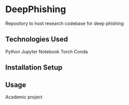 # DeepPhishing
Repository to host research codebase for deep phishing

## Technologies Used
Python
Jupyter Notebook
Torch
Conda

## Installation Setup

## Usage
Academic project
